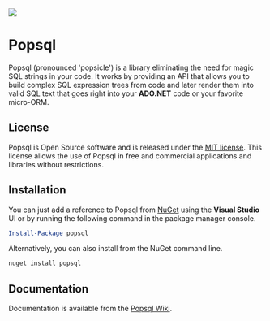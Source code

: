 <img src="https://wouterdemuynck.visualstudio.com/_apis/public/build/definitions/ce7d558e-a879-4475-bbba-7f7bd486b775/12/badge" />

# Popsql
Popsql (pronounced 'popsicle') is a library eliminating the need for magic SQL strings in your code. It works by providing an API that allows you to build complex SQL expression trees from code and later render them into valid SQL text that goes right into your **ADO.NET** code or your favorite micro-ORM.

## License
Popsql is Open Source software and is released under the [MIT license](https://github.com/WouterDemuynck/popsql/blob/master/LICENSE.md). This license allows the use of Popsql in free and commercial applications and libraries without restrictions.

## Installation
You can just add a reference to Popsql from [NuGet](https://www.nuget.org/packages/popsql/) using the **Visual Studio** UI or by running the following command in the package manager console.

```powershell
Install-Package popsql
```

Alternatively, you can also install from the NuGet command line.
```bat
nuget install popsql
```

## Documentation
Documentation is available from the [Popsql Wiki](https://github.com/WouterDemuynck/popsql/wiki).
